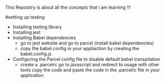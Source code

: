 This Repositry is about all the concepts that i am learning !!!

#setting up testing 
- Installing testing library
- Installing jest
- Installing Babel dependencies 
    - go to jest website and go to parcel (install babel dependencies)
    - copy the babel.config in your appliaction by creating the babel.config.js
- Configuring the Parcel config file to disable default bebel transpilation 
    - create a .parcelrc go to javascript and redirect to usage with other tools copy the code and paste the code in the .parcelrc file in your application
